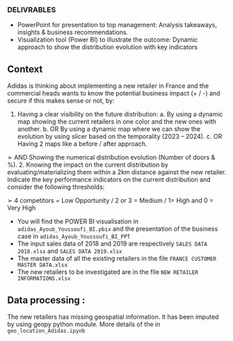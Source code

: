 ### DELIVRABLES
- PowerPoint for presentation to top management: Analysis takeaways, insights & business recommendations.
- Visualization tool (Power BI) to illustrate the outcome: Dynamic approach to show the distribution evolution with key indicators

## Context 
Adidas is thinking about implementing a new retailer in France and the commercial heads wants to know the potential business impact (+ / -) 
and secure if this makes sense or not, by:
1. Having a clear visibility on the future distribution:
    a. By using a dynamic map showing the current retailers in one color and the new ones with another.
    b. OR By using a dynamic map where we can show the evolution by using slicer based on the temporality (2023 – 2024).
    c. OR Having 2 maps like a before / after approach.

➢ AND Showing the numerical distribution evolution (Number of doors & %).
2. Knowing the impact on the current distribution by evaluating/materializing them within a 2km distance against the new retailer. Indicate the key performance indicators on the current distribution and consider the following thresholds:

➢ 4 competitors = Low Opportunity / 2 or 3 = Medium / 1= High and 0 = Very High

- You will find the POWER BI visualisation in `adidas_Ayoub_Youssoufi_BI.pbix` and the presentation of the business case in `adidas_Ayoub_Youssoufi_BI_PPT`
- The input sales data of 2018 and 2019 are respectively `SALES DATA 2018.xlsx` and `SALES DATA 2019.xlsx` 
- The master data of all the existing retailers in the file `FRANCE CUSTOMER MASTER DATA.xlsx`
- The new retailers to be investigated are in the file `NEW RETAILER INFORMATIONS.xlsx`

## Data processing : 

The new retailers has missing geospatial information. It has been imputed by using geopy python module. More details of the in `geo_location_Adidas.ipynb`


